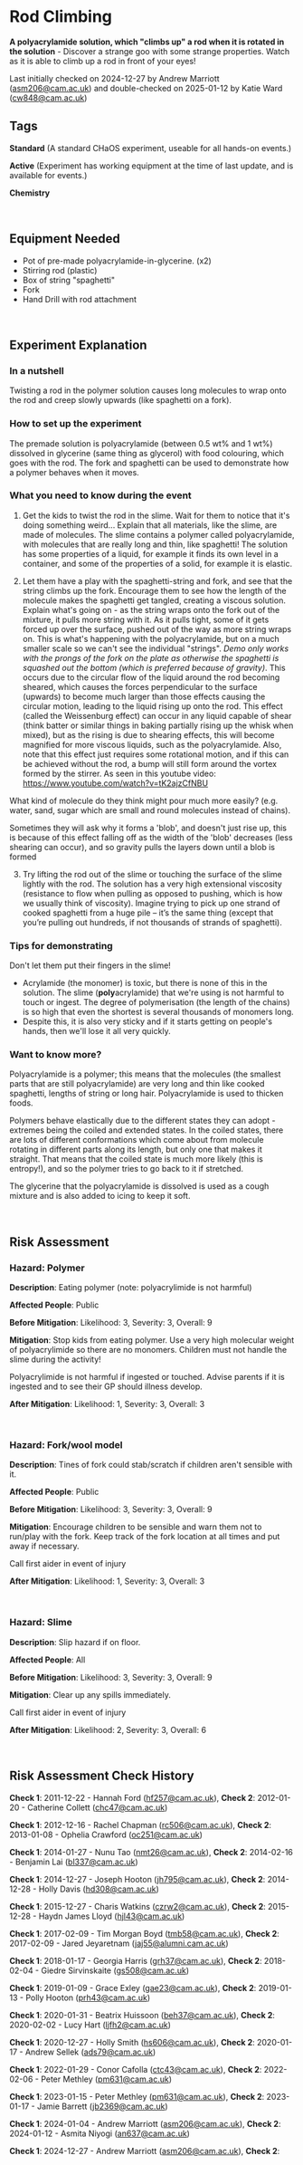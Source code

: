 # Rod Climbing

**A polyacrylamide solution, which "climbs up" a rod when it is rotated in the solution** - Discover a strange goo with some strange properties. Watch as it is able to climb up a rod in front of your eyes!

Last initially checked on 2024-12-27 by Andrew Marriott (asm206@cam.ac.uk) and double-checked on 2025-01-12 by Katie Ward (cw848@cam.ac.uk)

## Tags
<!--- Start Tags (DO NOT REMOVE THIS COMMENT) --->

**Standard** (A standard CHaOS experiment, useable for all hands-on events.)

**Active** (Experiment has working equipment at the time of last update, and is available for events.)

**Chemistry**
<!--- End Tags (DO NOT REMOVE THIS COMMENT) --->

<br/>

## Equipment Needed 
- Pot of pre-made polyacrylamide-in-glycerine. (x2)
- Stirring rod (plastic)
- Box of string "spaghetti"
- Fork
- Hand Drill with rod attachment

<br/>

## Experiment Explanation 

### In a nutshell
Twisting a rod in the polymer solution causes long molecules to wrap onto the rod and creep slowly upwards (like spaghetti on a fork).

### How to set up the experiment
The premade solution is polyacrylamide (between 0.5 wt% and 1 wt%) dissolved in glycerine (same thing as glycerol) with food colouring, which goes with the rod. The fork and spaghetti can be used to demonstrate how a polymer behaves when it moves. 

### What you need to know during the event
1. Get the kids to twist the rod in the slime. Wait for them to notice that it's doing something weird...
Explain that all materials, like the slime, are made of molecules. The slime contains a polymer called polyacrylamide, with molecules that are really long and thin, like spaghetti! The solution has some properties of a liquid, for example it finds its own level in a container, and some of the properties of a solid, for example it is elastic.

2. Let them have a play with the spaghetti-string and fork, and see that the string climbs up the fork.
Encourage them to see how the length of the molecule makes the spaghetti get tangled, creating a viscous solution. Explain what's going on - as the string wraps onto the fork out of the mixture, it pulls more string with it. As it pulls tight, some of it gets forced up over the surface, pushed out of the way as more string wraps on. This is what's happening with the polyacrylamide, but on a much smaller scale so we can't see the individual "strings". *Demo only works with the prongs of the fork on the plate as otherwise the spaghetti is squashed out the bottom (which is preferred because of gravity)*.
This occurs due to the circular flow of the liquid around the rod becoming sheared, which causes the forces perpendicular to the surface (upwards) to become much larger than those effects causing the circular motion, leading to the liquid rising up onto the rod. This effect (called the Weissenburg effect) can occur in any liquid capable of shear (think batter or similar things in baking partially rising up the whisk when mixed), but as the rising is due to shearing effects, this will become magnified for more viscous liquids, such as the polyacrylamide. Also, note that this effect just requires some rotational motion, and if this can be achieved without the rod, a bump will still form around the vortex formed by the stirrer. As seen in this youtube video: https://www.youtube.com/watch?v=tK2ajzCfNBU

What kind of molecule do they think might pour much more easily? (e.g. water, sand, sugar which are small and round molecules instead of chains). 

Sometimes they will ask why it forms a 'blob', and doesn't just rise up, this is because of this effect falling off as the width of the 'blob' decreases (less shearing can occur), and so gravity pulls the layers down until a blob is formed

3. Try lifting the rod out of the slime or touching the surface of the slime lightly with the rod. The solution has a very high extensional viscosity (resistance to flow when pulling as opposed to pushing, which is how we usually think of viscosity). Imagine trying to pick up one strand of cooked spaghetti from a huge pile – it’s the same thing (except that you’re pulling out hundreds, if not thousands of strands of spaghetti).


### Tips for demonstrating
Don't let them put their fingers in the slime!
- Acrylamide (the monomer) is toxic, but there is none of this in the solution. The slime (**poly**acrylamide) that we're using is not harmful to touch or ingest. The degree of polymerisation (the length of the chains) is so high that even the shortest is several thousands of monomers long. 
- Despite this, it is also very sticky and if it starts getting on people's hands, then we'll lose it all very quickly. 


### Want to know more?
Polyacrylamide is a polymer; this means that the molecules (the smallest parts that are still polyacrylamide) are very long and thin like cooked spaghetti, lengths of string or long hair. Polyacrylamide is used to thicken foods.

Polymers behave elastically due to the different states they can adopt - extremes being the coiled and extended states. In the coiled states, there are lots of different conformations which come about from molecule rotating in different parts along its length, but only one that makes it straight. That means that the coiled state is much more likely (this is entropy!), and so the polymer tries to go back to it if stretched.

The glycerine that the polyacrylamide is dissolved is used as a cough mixture and is also added to icing to keep it soft.

<br/>

## Risk Assessment

### **Hazard**: Polymer

**Description**: Eating polymer (note: polyacrylimide is not harmful)

**Affected People**: Public

**Before Mitigation**: Likelihood: 3, Severity: 3, Overall: 9

**Mitigation**: Stop kids from eating polymer. Use a very high molecular weight of polyacrylimide so there are no monomers. Children must not handle the slime during the activity!

Polyacrylimide is not harmful if ingested or touched. Advise parents if it is ingested and to see their GP should illness develop.

**After Mitigation**: Likelihood: 1, Severity: 3, Overall: 3

<br/>

### **Hazard**: Fork/wool model

**Description**: Tines of fork could stab/scratch if children aren't sensible with it.

**Affected People**: Public

**Before Mitigation**: Likelihood: 3, Severity: 3, Overall: 9

**Mitigation**: Encourage children to be sensible and warn them not to run/play with the fork. Keep track of the fork location at all times and put away if necessary.

Call first aider in event of injury

**After Mitigation**: Likelihood: 1, Severity: 3, Overall: 3

<br/>

### **Hazard**: Slime

**Description**: Slip hazard if on floor.

**Affected People**: All

**Before Mitigation**: Likelihood: 3, Severity: 3, Overall: 9

**Mitigation**: Clear up any spills immediately.

Call first aider in event of injury

**After Mitigation**: Likelihood: 2, Severity: 3, Overall: 6

<br/>

## Risk Assessment Check History 

**Check 1**: 2011-12-22 - Hannah Ford (hf257@cam.ac.uk), **Check 2**: 2012-01-20 - Catherine Collett (chc47@cam.ac.uk)

**Check 1**: 2012-12-16 - Rachel Chapman (rc506@cam.ac.uk), **Check 2**: 2013-01-08 - Ophelia Crawford (oc251@cam.ac.uk)

**Check 1**: 2014-01-27 - Nunu Tao (nmt26@cam.ac.uk), **Check 2**: 2014-02-16 - Benjamin Lai (bl337@cam.ac.uk)

**Check 1**: 2014-12-27 - Joseph Hooton (jh795@cam.ac.uk), **Check 2**: 2014-12-28 - Holly Davis (hd308@cam.ac.uk)

**Check 1**: 2015-12-27 - Charis Watkins (czrw2@cam.ac.uk), **Check 2**: 2015-12-28 - Haydn James Lloyd (hjl43@cam.ac.uk)

**Check 1**: 2017-02-09 - Tim Morgan Boyd (tmb58@cam.ac.uk), **Check 2**: 2017-02-09 - Jared Jeyaretnam (jaj55@alumni.cam.ac.uk)

**Check 1**: 2018-01-17 - Georgia Harris (grh37@cam.ac.uk), **Check 2**: 2018-02-04 - Giedre Sirvinskaite (gs508@cam.ac.uk)

**Check 1**: 2019-01-09 - Grace Exley (gae23@cam.ac.uk), **Check 2**: 2019-01-13 - Polly Hooton (prh43@cam.ac.uk)

**Check 1**: 2020-01-31 - Beatrix Huissoon (beh37@cam.ac.uk), **Check 2**: 2020-02-02 - Lucy Hart (ljfh2@cam.ac.uk)

**Check 1**: 2020-12-27 - Holly Smith (hs606@cam.ac.uk), **Check 2**: 2020-01-17 - Andrew Sellek (ads79@cam.ac.uk)

**Check 1**: 2022-01-29 - Conor Cafolla (ctc43@cam.ac.uk), **Check 2**: 2022-02-06 - Peter Methley (pm631@cam.ac.uk)

**Check 1**: 2023-01-15 - Peter Methley (pm631@cam.ac.uk), **Check 2**: 2023-01-17 - Jamie Barrett (jb2369@cam.ac.uk)

**Check 1**: 2024-01-04 - Andrew Marriott (asm206@cam.ac.uk), **Check 2**: 2024-01-12 - Asmita Niyogi (an637@cam.ac.uk)

**Check 1**: 2024-12-27 - Andrew Marriott (asm206@cam.ac.uk), **Check 2**:
